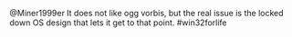 @Miner1999er It does not like ogg vorbis, but the real issue is the locked down OS design that lets it get to that point. #win32forlife
